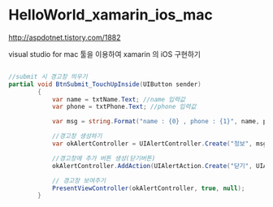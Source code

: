# HelloWorld_xamarin_ios_mac

http://aspdotnet.tistory.com/1882

visual studio for mac 툴을 이용하여 xamarin 의 iOS 구현하기

```csharp

//submit 시 경고창 띄우기
partial void BtnSubmit_TouchUpInside(UIButton sender)
        {
            var name = txtName.Text; //name 입력값
            var phone = txtPhone.Text; //phone 입력값

            var msg = string.Format("name : {0} , phone : {1}", name, phone);

            //경고창 생성하기
            var okAlertController = UIAlertController.Create("정보", msg, UIAlertControllerStyle.Alert);

            //경고창에 추가 버튼 생성(닫기버튼)
            okAlertController.AddAction(UIAlertAction.Create("닫기", UIAlertActionStyle.Default, null));

            // 경고창 보여주기
            PresentViewController(okAlertController, true, null);
        }

```
